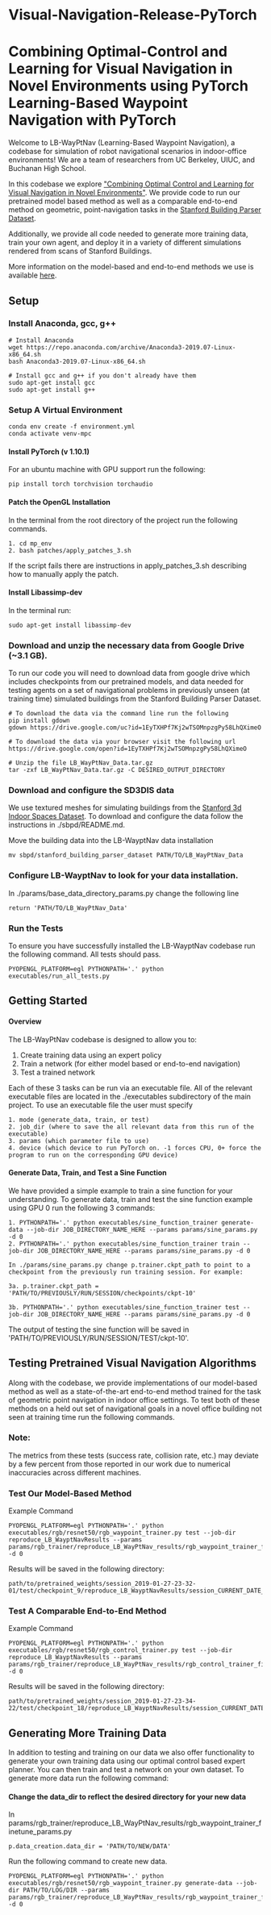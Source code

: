 # Visual-Navigation-Release-PyTorch
Combining Optimal-Control and Learning for Visual Navigation in Novel Environments using PyTorch
Learning-Based Waypoint Navigation with PyTorch
==========
Welcome to LB-WayPtNav (Learning-Based Waypoint Navigation), a codebase for simulation of robot navigational scenarios in indoor-office environments! We are a team of researchers from UC Berkeley, UIUC, and Buchanan High School.
 
In this codebase we explore ["Combining Optimal Control and Learning for Visual Navigation in Novel Environments"](https://smlbansal.github.io/LB-WayPtNav/). We provide code to run our pretrained model based method as well as a comparable end-to-end method on geometric, point-navigation tasks in the [Stanford Building Parser Dataset](http://buildingparser.stanford.edu/dataset.html).
 
Additionally, we provide all code needed to generate more training data, train your own agent, and deploy it in a variety of different simulations rendered from scans of Stanford Buildings.
 
More information on the model-based and end-to-end methods we use is available [here](https://smlbansal.github.io/LB-WayPtNav/).
 
 
## Setup
### Install Anaconda, gcc, g++
```
# Install Anaconda
wget https://repo.anaconda.com/archive/Anaconda3-2019.07-Linux-x86_64.sh
bash Anaconda3-2019.07-Linux-x86_64.sh
 
# Install gcc and g++ if you don't already have them
sudo apt-get install gcc
sudo apt-get install g++
```
 
### Setup A Virtual Environment
```
conda env create -f environment.yml
conda activate venv-mpc
```
 
#### Install PyTorch (v 1.10.1)
For an ubuntu machine with GPU support run the following:
```
pip install torch torchvision torchaudio
```
 
#### Patch the OpenGL Installation
In the terminal from the root directory of the project run the following commands.
```
1. cd mp_env
2. bash patches/apply_patches_3.sh
```
If the script fails there are instructions in apply_patches_3.sh describing how to manually apply the patch.
 
#### Install Libassimp-dev
In the terminal run:
```
sudo apt-get install libassimp-dev
```
 
### Download and unzip the necessary data from Google Drive (~3.1 GB).
To run our code you will need to download data from google drive which includes checkpoints from our pretrained models, and data needed for testing agents on a set of navigational problems in previously unseen (at training time) simulated buildings from the Stanford Building Parser Dataset.
```
# To download the data via the command line run the following
pip install gdown
gdown https://drive.google.com/uc?id=1EyTXHPf7Kj2wTSOMnpzgPy58LhQXimeO
 
# To download the data via your browser visit the following url
https://drive.google.com/open?id=1EyTXHPf7Kj2wTSOMnpzgPy58LhQXimeO
 
# Unzip the file LB_WayPtNav_Data.tar.gz
tar -zxf LB_WayPtNav_Data.tar.gz -C DESIRED_OUTPUT_DIRECTORY
```
 
### Download and configure the SD3DIS data
We use textured meshes for simulating buildings from the [Stanford 3d Indoor Spaces Dataset](http://buildingparser.stanford.edu/dataset.html). To download and configure the data follow the instructions in ./sbpd/README.md.
 
Move the building data into the LB-WayptNav data installation
```
mv sbpd/stanford_building_parser_dataset PATH/TO/LB_WayPtNav_Data
```
 
### Configure LB-WayptNav to look for your data installation.
In ./params/base_data_directory_params.py change the following line
```
return 'PATH/TO/LB_WayPtNav_Data'
```
 
### Run the Tests
To ensure you have successfully installed the LB-WayptNav codebase run the following command. All tests should pass.
```
PYOPENGL_PLATFORM=egl PYTHONPATH='.' python executables/run_all_tests.py
```
 
## Getting Started
#### Overview
The LB-WayPtNav codebase is designed to allow you to:
 
  1. Create training data using an expert policy
  2. Train a network (for either model based or end-to-end navigation)  
  3. Test a trained network
 
Each of these 3 tasks can be run via an executable file. All of the relevant executable files are located in the ./executables subdirectory of the main project. To use an executable file the user must specify
```
1. mode (generate_data, train, or test)
2. job_dir (where to save the all relevant data from this run of the executable)
3. params (which parameter file to use)
4. device (which device to run PyTorch on. -1 forces CPU, 0+ force the program to run on the corresponding GPU device)
```
#### Generate Data, Train, and Test a Sine Function
We have provided a simple example to train a sine function for your understanding. To generate data, train and test the sine function example using GPU 0 run the following 3 commands:
```
1. PYTHONPATH='.' python executables/sine_function_trainer generate-data --job-dir JOB_DIRECTORY_NAME_HERE --params params/sine_params.py -d 0
2. PYTHONPATH='.' python executables/sine_function_trainer train --job-dir JOB_DIRECTORY_NAME_HERE --params params/sine_params.py -d 0
 
In ./params/sine_params.py change p.trainer.ckpt_path to point to a checkpoint from the previously run training session. For example:
 
3a. p.trainer.ckpt_path = 'PATH/TO/PREVIOUSLY/RUN/SESSION/checkpoints/ckpt-10'
 
3b. PYTHONPATH='.' python executables/sine_function_trainer test --job-dir JOB_DIRECTORY_NAME_HERE --params params/sine_params.py -d 0
```
 
The output of testing the sine function will be saved in 'PATH/TO/PREVIOUSLY/RUN/SESSION/TEST/ckpt-10'.
 
## Testing Pretrained Visual Navigation Algorithms
 
Along with the codebase, we provide implementations of our model-based method as well as a state-of-the-art end-to-end method trained for the task of geometric point navigation in indoor office settings. To test both of these methods on a held out set of navigational goals in a novel office building not seen at training time run the following commands.
 
### Note:
The metrics from these tests (success rate, collision rate, etc.) may deviate by a few percent from those reported in our work due to numerical inaccuracies across different machines.
 
### Test Our Model-Based Method
Example Command
```
PYOPENGL_PLATFORM=egl PYTHONPATH='.' python executables/rgb/resnet50/rgb_waypoint_trainer.py test --job-dir reproduce_LB_WayptNavResults --params params/rgb_trainer/reproduce_LB_WayPtNav_results/rgb_waypoint_trainer_finetune_params.py -d 0
```
Results will be saved in the following directory:
 
```
path/to/pretrained_weights/session_2019-01-27-23-32-01/test/checkpoint_9/reproduce_LB_WayptNavResults/session_CURRENT_DATE_TIME/rgb_resnet50_nn_waypoint_simulator
```
 
### Test A Comparable End-to-End Method
Example Command
```
PYOPENGL_PLATFORM=egl PYTHONPATH='.' python executables/rgb/resnet50/rgb_control_trainer.py test --job-dir reproduce_LB_WayptNavResults --params params/rgb_trainer/reproduce_LB_WayPtNav_results/rgb_control_trainer_finetune_params.py -d 0
```
Results will be saved in the following directory:
```
path/to/pretrained_weights/session_2019-01-27-23-34-22/test/checkpoint_18/reproduce_LB_WayptNavResults/session_CURRENT_DATE_TIME/rgb_resnet50_nn_control_simulator
```
 
## Generating More Training Data
In addition to testing and training on our data we also offer functionality to generate your own training data using our optimal control based expert planner. You can then train and test a network on your own dataset. To generate more data run the following command:  
#### Change the data_dir to reflect the desired directory for your new data
In params/rgb_trainer/reproduce_LB_WayPtNav_results/rgb_waypoint_trainer_finetune_params.py
```
p.data_creation.data_dir = 'PATH/TO/NEW/DATA'
```
Run the following command to create new data.
```
PYOPENGL_PLATFORM=egl PYTHONPATH='.' python executables/rgb/resnet50/rgb_waypoint_trainer.py generate-data --job-dir PATH/TO/LOG/DIR --params params/rgb_trainer/reproduce_LB_WayPtNav_results/rgb_waypoint_trainer_finetune_params.py -d 0
```
